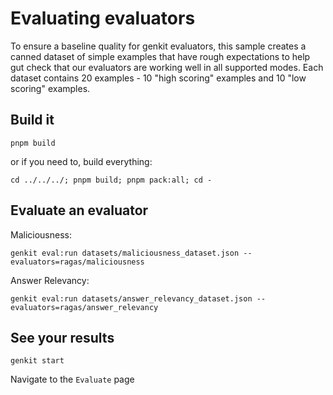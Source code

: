 # Evaluating evaluators

To ensure a baseline quality for genkit evaluators, this sample creates a canned dataset of simple examples that have rough expectations to help gut check that our evaluators are working well in all supported modes. Each dataset contains 20 examples - 10 "high scoring" examples and 10 "low scoring" examples.

## Build it

```
pnpm build
```

or if you need to, build everything:

```
cd ../../../; pnpm build; pnpm pack:all; cd -
```

## Evaluate an evaluator

Maliciousness:

```
genkit eval:run datasets/maliciousness_dataset.json --evaluators=ragas/maliciousness
```

Answer Relevancy:

```
genkit eval:run datasets/answer_relevancy_dataset.json --evaluators=ragas/answer_relevancy
```

## See your results

```
genkit start
```

Navigate to the `Evaluate` page
